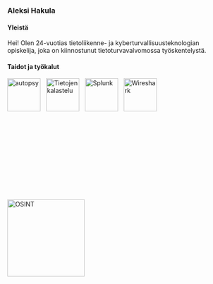 ### Aleksi Hakula

#### Yleistä
Hei! Olen 24-vuotias tietoliikenne- ja kyberturvallisuusteknologian opiskelija, joka on kiinnostunut tietoturvavalvomossa työskentelystä. 

#### Taidot ja työkalut


<img align="left" alt="autopsy" width="75px"  src="https://github.com/ajhaku/kuvat/blob/eeadacf26ce324d4b40aac58162fc4c4eee31426/autopsy-logo.svg" style="padding-right:10px;"/>

<img align="left" alt="Tietojenkalastelu" width="75px" src="https://img.icons8.com/plasticine/100/phishing.png" style="padding-right:10px;"/>
<img align="left" alt="Splunk" width="75px"  src="https://github.com/ajhaku/kuvat/blob/1f94a1793e2b3ed7348c95a686c83d8ad4244c2b/2020-splunk-planet.svg" style="padding-right:10px;"/>

<img align="left" alt="Wireshark" width="75px" src="https://github.com/ajhaku/kuvat/blob/87a256e4e10e45712a17f026049918ad830a755c/Wireshark_icon.svg" style="padding-right:10px;"/>
<img align="left" alt="OSINT" width="175px" src="https://github.com/ajhaku/kuvat/blob/7c35d11982d9b98329a7a3f6bde7360eeaf22495/osint-1.svg" style="padding-top:200px;"/>



<!--
**ajhaku/ajhaku** is a ✨ _special_ ✨ repository because its `README.md` (this file) appears on your GitHub profile.

Here are some ideas to get you started:

- 🔭 I’m currently working on ...
- 🌱 I’m currently learning ...
- 👯 I’m looking to collaborate on ...
- 🤔 I’m looking for help with ...
- 💬 Ask me about ...
- 📫 How to reach me: ...
- 😄 Pronouns: ...
- ⚡ Fun fact: ...
-->
